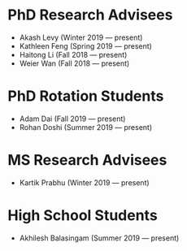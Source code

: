 # PhD Research Advisees
- Akash Levy (Winter 2019 — present)
- Kathleen Feng (Spring 2019 — present)
- Haitong Li (Fall 2018 — present) 
- Weier Wan (Fall 2018 — present)

# PhD Rotation Students
- Adam Dai (Fall 2019 — present)
- Rohan Doshi (Summer 2019 — present)

# MS Research Advisees
- Kartik Prabhu (Winter 2019 — present)

# High School Students
- Akhilesh Balasingam (Summer 2019 — present)
